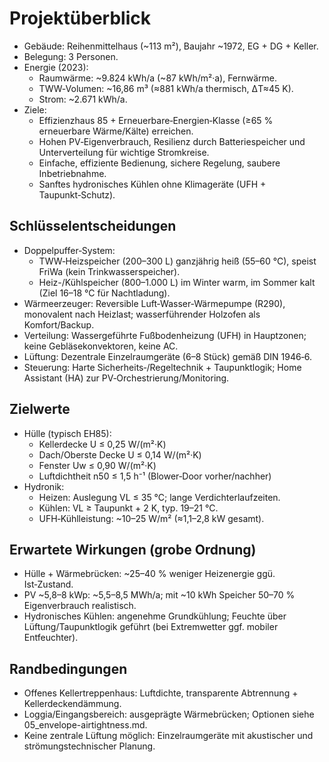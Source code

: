 # Projektüberblick

- Gebäude: Reihenmittelhaus (~113 m²), Baujahr ~1972, EG + DG + Keller.
- Belegung: 3 Personen.
- Energie (2023):
  - Raumwärme: ~9.824 kWh/a (~87 kWh/m²·a), Fernwärme.
  - TWW‑Volumen: ~16,86 m³ (≈881 kWh/a thermisch, ΔT≈45 K).
  - Strom: ~2.671 kWh/a.
- Ziele:
  - Effizienzhaus 85 + Erneuerbare‑Energien‑Klasse (≥65 % erneuerbare Wärme/Kälte) erreichen.
  - Hohen PV‑Eigenverbrauch, Resilienz durch Batteriespeicher und Unterverteilung für wichtige Stromkreise.
  - Einfache, effiziente Bedienung, sichere Regelung, saubere Inbetriebnahme.
  - Sanftes hydronisches Kühlen ohne Klimageräte (UFH + Taupunkt‑Schutz).

## Schlüsselentscheidungen

- Doppelpuffer‑System:
  - TWW‑Heizspeicher (200–300 L) ganzjährig heiß (55–60 °C), speist FriWa (kein Trinkwasserspeicher).
  - Heiz-/Kühlspeicher (800–1.000 L) im Winter warm, im Sommer kalt (Ziel 16–18 °C für Nachtladung).
- Wärmeerzeuger: Reversible Luft‑Wasser‑Wärmepumpe (R290), monovalent nach Heizlast; wasserführender Holzofen als Komfort/Backup.
- Verteilung: Wassergeführte Fußbodenheizung (UFH) in Hauptzonen; keine Gebläsekonvektoren, keine AC.
- Lüftung: Dezentrale Einzelraumgeräte (6–8 Stück) gemäß DIN 1946‑6.
- Steuerung: Harte Sicherheits‑/Regeltechnik + Taupunktlogik; Home Assistant (HA) zur PV‑Orchestrierung/Monitoring.

## Zielwerte

- Hülle (typisch EH85):
  - Kellerdecke U ≤ 0,25 W/(m²·K)
  - Dach/Oberste Decke U ≤ 0,14 W/(m²·K)
  - Fenster Uw ≤ 0,90 W/(m²·K)
  - Luftdichtheit n50 ≤ 1,5 h⁻¹ (Blower‑Door vorher/nachher)
- Hydronik:
  - Heizen: Auslegung VL ≤ 35 °C; lange Verdichterlaufzeiten.
  - Kühlen: VL ≥ Taupunkt + 2 K, typ. 19–21 °C.
  - UFH‑Kühlleistung: ~10–25 W/m² (≈1,1–2,8 kW gesamt).

## Erwartete Wirkungen (grobe Ordnung)

- Hülle + Wärmebrücken: ~25–40 % weniger Heizenergie ggü. Ist‑Zustand.
- PV ~5,8–8 kWp: ~5,5–8,5 MWh/a; mit ~10 kWh Speicher 50–70 % Eigenverbrauch realistisch.
- Hydronisches Kühlen: angenehme Grundkühlung; Feuchte über Lüftung/Taupunktlogik geführt (bei Extremwetter ggf. mobiler Entfeuchter).

## Randbedingungen

- Offenes Kellertreppenhaus: Luftdichte, transparente Abtrennung + Kellerdeckendämmung.
- Loggia/Eingangsbereich: ausgeprägte Wärmebrücken; Optionen siehe 05_envelope-airtightness.md.
- Keine zentrale Lüftung möglich: Einzelraumgeräte mit akustischer und strömungstechnischer Planung.
